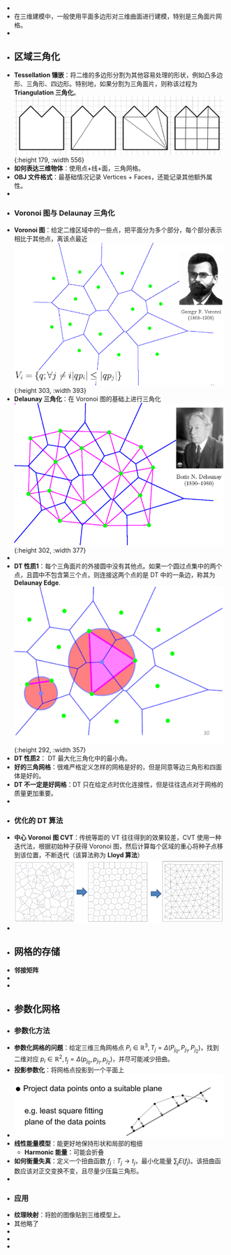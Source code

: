 -
- 在三维建模中，一般使用平面多边形对三维曲面进行建模，特别是三角面片网格。
-
- ## 区域三角化
- **Tessellation 镶嵌**：将二维的多边形分割为其他容易处理的形状，例如凸多边形、三角形、四边形。特别地，如果分割为三角面片，则称该过程为**Triangulation 三角化**。
  ![image.png](../assets/image_1732169691437_0.png){:height 179, :width 556}
- **如何表达三维物体**：使用点+线+面，三角网格。
- **OBJ 文件格式**：最基础情况记录 Vertices + Faces，还能记录其他额外属性。
-
- ### Voronoi 图与 Delaunay 三角化
- **Voronoi 图**：给定二维区域中的一些点，把平面分为多个部分，每个部分表示相比于其他点，离该点最近
  ![image.png](../assets/image_1732170138102_0.png){:height 303, :width 393}
- **Delaunay 三角化**：在 Voronoi 图的基础上进行三角化
  ![image.png](../assets/image_1732170279016_0.png){:height 302, :width 377}
-
- **DT 性质1**：每个三角面片的外接圆中没有其他点。如果一个圆过点集中的两个点，且圆中不包含第三个点，则连接这两个点的是 DT 中的一条边，称其为 **Delaunay Edge**.
  ![image.png](../assets/image_1732170598997_0.png){:height 292, :width 357}
- **DT 性质2**： DT 最大化三角化中的最小角。
- **好的三角网格**：很难严格定义怎样的网格是好的，但是同意等边三角形和四面体是好的。
- **DT 不一定是好网格**：DT 只在给定点时优化连接性，但是往往选点对于网格的质量更加重要。
-
- ### 优化的 DT 算法
- **中心 Voronoi 图 CVT**：传统等距的 VT 往往得到的效果较差，CVT 使用一种迭代法，根据初始种子获得 Voronoi 图，然后计算每个区域的重心将种子点移到该位置，不断迭代（该算法称为 **Lloyd 算法**）
  ![image.png](../assets/image_1732171508280_0.png)
-
- ## 网格的存储
- **邻接矩阵**
-
-
- ## 参数化网格
- ### 参数化方法
- **参数化网格的问题**：给定三维三角网格点 $P_i \in \mathbb{R}^3, T_j = \Delta (P_{j_0}, P_{j_1}, P_{j_2})$，找到二维对应 $p_i \in \mathbb{R}^2, t_j = \Delta (p_{j_0}, p_{j_1}, p_{j_2})$，并尽可能减少扭曲。
- **投影参数化**：将网格点投影到一个平面上
- ![image.png](../assets/image_1735292468147_0.png)
- **线性能量模型**：能更好地保持形状和局部的粗细
	- **Harmonic 能量**：可能会折叠
- **如何衡量失真**：定义一个扭曲函数 $f_j : T_j \rightarrow t_j$，最小化能量 $\sum _j E(f_j)$。该扭曲函数应该对正交变换不变，且尽量少压扁三角形。
-
- ### 应用
- **纹理映射**：将脸的图像贴到三维模型上。
- 其他略了
-
-
-